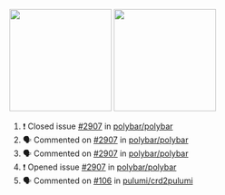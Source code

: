 <a href="https://github.com/notdodo"><img src="https://github-readme-stats.vercel.app/api?username=notdodo&count_private=true&theme=dark" height="180" /></a> <a href="https://github.com/notdodo"><img src="https://github-readme-stats.vercel.app/api/top-langs/?username=notdodo&langs_count=8&theme=dark&hide=tex,java,html,css&layout=compact" height="180" /></a>

<!--START_SECTION:activity-->
1. ❗️ Closed issue [#2907](https://github.com/polybar/polybar/issues/2907) in [polybar/polybar](https://github.com/polybar/polybar)
2. 🗣 Commented on [#2907](https://github.com/polybar/polybar/issues/2907) in [polybar/polybar](https://github.com/polybar/polybar)
3. 🗣 Commented on [#2907](https://github.com/polybar/polybar/issues/2907) in [polybar/polybar](https://github.com/polybar/polybar)
4. ❗️ Opened issue [#2907](https://github.com/polybar/polybar/issues/2907) in [polybar/polybar](https://github.com/polybar/polybar)
5. 🗣 Commented on [#106](https://github.com/pulumi/crd2pulumi/issues/106) in [pulumi/crd2pulumi](https://github.com/pulumi/crd2pulumi)
<!--END_SECTION:activity-->
